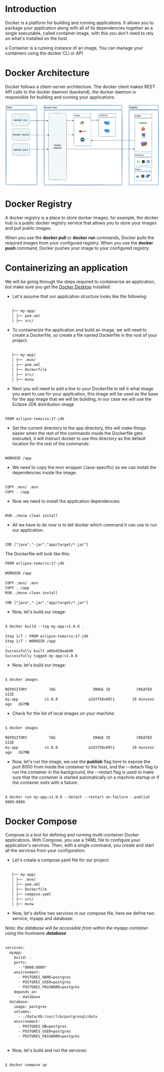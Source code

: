 # Introduction

Docker is a platform for building and running applications. It allows you to package your application along with all of its dependencies together as a single executable, called container image, with this you don't need to rely on what's installed on the host.

a Container is a running instance of an image, You can manage your containers using the docker CLI or API

# Docker Architecture

Docker follows a client-server architecture. The docker client makes REST API calls to the docker daemon (backend), the docker daemon is responsible for building and running your applications.

![1700746228518](1700746228518.png)


# Docker Registry

A docker registry is a place to store docker images, for example, the docker hub is a public docker registry service that allows you to store your images and pull public images.

When you use the **docker pull** or **docker run** commands, Docker pulls the required images from your configured registry. When you use the **docker push** command, Docker pushes your image to your configured registry.


# Containerizing an application

We will be going through the steps required to containerize an application, but make sure you get the [Docker Desktop](https://docs.docker.com/get-docker/) installed:

* Let's assume that our application structure looks like the following:

```

   ├── my-app/
   │ ├── pom.xml
   │ ├── src/

```

* To containerize the application and build an image, we will need to create a Dockerfile, so create a file named Dockerfile in the root of your project:

```

   ├── my-app/
   │ ├── .mvn/
   │ ├── pom.xml
   │ ├── Dockerfile
   │ ├── src/
   │ ├── mvnw

```

* Next you will need to add a line to your Dockerfile to tell it what image you want to use for your application, this image will be used as the base for the app image that we will be building, in our case we will use the Eclipse JDK distribution image

```

FROM eclipse-temurin:17-jdk

```

* Set the current directory to the app directory, this will make things easier when the rest of the commands inside the Dockerfile gets executed, it will instruct docker to use this directory as the default location for the rest of the commands:

```

WORKDIR /app

```

* We need to copy the mvn wrapper (Java-specific) so we can install the dependencies inside the image:

```

COPY .mvn/ .mvn
COPY . /app

```

* Now we need to install the application dependencies:

```

RUN ./mvnw clean install

```

* All we have to do now is to tell docker which command it can use to run our application:

```

CMD ["java","-jar","app/target/*.jar"]

```

The Dockerfile will look like this:

```
FROM eclipse-temurin:17-jdk

WORKDIR /app

COPY .mvn/ .mvn
COPY . /app
RUN ./mvnw clean install

CMD ["java","-jar","app/target/*.jar"]

```

* Now, let's build our image:

```

$ docker build --tag my-app:v1.0.0 .

Step 1/7 : FROM eclipse-temurin:17-jdk
Step 2/7 : WORKDIR /app
...
Successfully built a0bb458aabd0
Successfully tagged my-app:v1.0.0

```

* Now, let's build our image:

```

$ docker images

REPOSITORY          TAG                 IMAGE ID            CREATED          SIZE
my-app            v1.0.0              a2d3f58s60l1        10 minutes ago   267MB

```

* Check for the list of local images on your machine:

```

$ docker images

REPOSITORY          TAG                 IMAGE ID            CREATED          SIZE
my-app            v1.0.0              a2d3f58s60l1        10 minutes ago   267MB

```

* Now, let's run the image, we use the **publish** flag here to expose the port 8000 from inside the container to the host, and the --detach flag to run the container in the background, the --restart flag is used to make sure that the container is started automatically on a machine startup or if the container exits with a failure:

```

$ docker run my-app:v1.0.0 --detach --restart on-failure --publish 8000:8000

```


# Docker Compose

Compose is a tool for defining and running multi-container Docker applications. With Compose, you use a YAML file to configure your application's services. Then, with a single command, you create and start all the services from your configuration.

* Let's create a compose.yaml file for our project:

```

   ├── my-app/
   │ ├── .mvn/
   │ ├── pom.xml
   │ ├── Dockerfile
   │ ├── compose.yaml
   │ ├── src/
   │ ├── mvnw

```

* Now, let's define two services in our compose file, here we define two service, myapp and database:

*Note: the database will be accessible from within the myapp container using the hostname **database***

```

services:
  myapp:
    build: .
    ports:
      - "8000:8000"
    environment:
      - POSTGRES_NAME=postgres
      - POSTGRES_USER=postgres
      - POSTGRES_PASSWORD=postgres
    depends_on:
      - database
  database:
    image: postgres
    volumes:
      - ./data/db:/var/lib/postgresql/data
    environment:
      - POSTGRES_DB=postgres
      - POSTGRES_USER=postgres
      - POSTGRES_PASSWORD=postgres


```

* Now, let's build and run the services:

```

$ docker compose up

```
